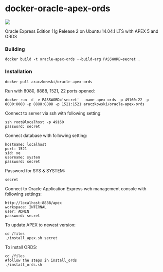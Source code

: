 docker-oracle-apex-ords
============================
[![](https://badge.imagelayers.io/araczkowski/oracle-apex-ords:latest.svg)](https://imagelayers.io/?images=araczkowski/oracle-apex-ords:latest 'Get your own badge on imagelayers.io')

Oracle Express Edition 11g Release 2 on Ubuntu 14.04.1 LTS with APEX 5 and ORDS

### Building

    docker build -t oracle-apex-ords --build-arg PASSWORD=secret .

### Installation

    docker pull araczkowski/oracle-apex-ords

Run with 8080, 8888, 1521, 22 ports opened:

    docker run -d -e PASSWORD='secret' --name apex-ords -p 49160:22 -p 8080:8080 -p 8888:8888 -p 1521:1521 araczkowski/oracle-apex-ords

Connect to server via ssh with following setting:

    ssh root@localhost -p 49160
    password: secret

Connect database with following setting:

    hostname: localhost
    port: 1521
    sid: xe
    username: system
    password: secret

Password for SYS & SYSTEM:

    secret

Connect to Oracle Application Express web management console with following settings:

    http://localhost:8888/apex
    workspace: INTERNAL
    user: ADMIN
    password: secret



To update APEX to newest version:

    cd /files
    ./install_apex.sh secret

To install ORDS:

    cd /files
    #follow the steps in install_ords
    ./install_ords.sh
